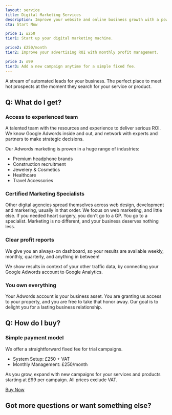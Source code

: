 ```yaml
---
layout: service
title: Digital Marketing Services
description: Improve your website and online business growth with a powerful 3-step system that guarantees to grow your online revenue.
cta: Start Now

price 1: £250
tier1: Start up your digital marketing machine.

price2: £250/month
tier2: Improve your advertising ROI with monthly profit management.

price 3: £99
tier3: Add a new campaign anytime for a simple fixed fee.
---
```


<p class="lead">A stream of automated leads for your business. The perfect place to meet hot prospects at the moment they search for your service or product.</p>

## Q: What do I get?

### Access to experienced team
A talented team with the resources and experience to deliver serious ROI. We know Google Adwords inside and out, and network with experts and partners to make strategic decisions.

Our Adwords marketing is proven in a huge range of industries:

- Premium headphone brands
- Construction recruitment
- Jewelery & Cosmetics
- Healthcare
- Travel Accessories

### Certified Marketing Specialists
Other digital agencies spread themselves across web design, development and markering, usually in that order. We focus on web marketing, and little else. If you needed heart surgery, you don't go to a GP. You go to a specialist. Marketing is no different, and your business deserves nothing less.

### Clear profit reports
We give you an always-on dashboard, so your results are available weekly, monthly, quarterly, and anything in between!

We show results in context of your other traffic data, by connecting your Google Adwords account to Google Analytics.

### You own everything
Your Adwords account is your business asset. You are granting us access to your property, and you are free to take that honor away. Our goal is to delight you for a lasting business relationship.

## Q: How do I buy?

### Simple payment model
We offer a straightforward fixed fee for trial campaigns.

- System Setup: £250 + VAT
- Monthly Management: £250/month

As you grow, expand with new campaigns for your services and products starting at £99 per campaign. All prices exclude VAT.

<div class="text-center"><a href="{{ page.url }}buy/" title="Contact" role="button" class="btn btn-success m-b-md btn-lg m-t hidden-x">Buy Now <span class="glyphicon glyphicon-new-window" aria-hidden="true"></span></a>
<h2>Got more questions or want something else?
</h2>
</div>